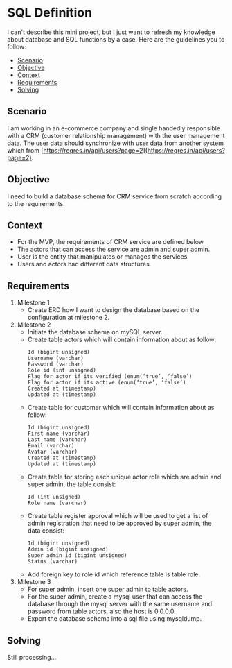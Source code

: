 # SQL Definition
I can't describe this mini project, but I just want to refresh my knowledge about database and SQL functions by a case. Here are the guidelines you to follow:
* [Scenario](#scenario)
* [Objective](#objective)
* [Context](#context)
* [Requirements](#requirements)
* [Solving](#solving)

## Scenario
I am working in an e-commerce company and single handedly responsible with a CRM (customer relationship management) with the user management data. The user data should synchronize with user data from another system which from [https://reqres.in/api/users?page=2](https://reqres.in/api/users?page=2).

## Objective
I need to build a database schema for CRM service from scratch according to the requirements.

## Context
* For the MVP, the requirements of CRM service are defined below 
* The actors that can access the service are admin and super admin.
* User is the entity that manipulates or manages the services.
* Users and actors had different data structures.

## Requirements
1. Milestone 1
    * Create ERD how I want to design the database based on the configuration at milestone 2.
1. Milestone 2
    * Initiate the database schema on mySQL server.
    * Create table actors which will contain information about as follow:
        ```
        Id (bigint unsigned)
        Username (varchar)
        Password (varchar)
        Role id (int unsigned)
        Flag for actor if its verified (enum(‘true’, ‘false’)
        Flag for actor if its active (enum(‘true’, ‘false’)
        Created at (timestamp)
        Updated at (timestamp)
        ```
    * Create table for customer which will contain information about as follow:
        ```
        Id (bigint unsigned)
        First name (varchar)
        Last name (varchar)
        Email (varchar)
        Avatar (varchar)
        Created at (timestamp)
        Updated at (timestamp)
        ```
    * Create table for storing each unique actor role which are admin and super admin, the table consist:
        ```
        Id (int unsigned)
        Role name (varchar)
        ```
    * Create table register approval which will be used to get a list of admin registration that need to be approved by super admin, the data consist:
        ```
        Id (bigint unsigned)
        Admin id (bigint unsigned)
        Super admin id (bigint unsigned)
        Status (varchar)
        ```
    * Add foreign key to role id which reference table is table role.
1. Milestone 3
    * For super admin, insert one super admin to table actors.
    * For the super admin, create a mysql user that can access the database through the mysql server with the same username and password from table actors, also the host is 0.0.0.0.
    * Export the database schema into a sql file using mysqldump.

## Solving
Still processing...
